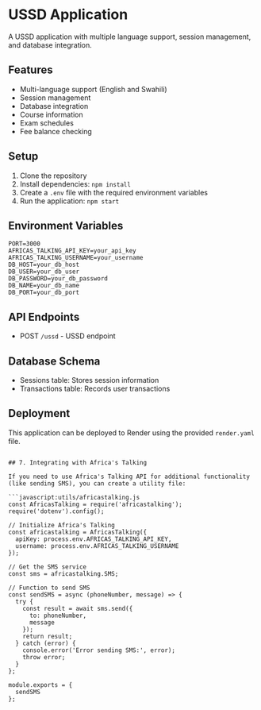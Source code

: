 # USSD Application

A USSD application with multiple language support, session management, and database integration.

## Features

- Multi-language support (English and Swahili)
- Session management
- Database integration
- Course information
- Exam schedules
- Fee balance checking

## Setup

1. Clone the repository
2. Install dependencies: `npm install`
3. Create a `.env` file with the required environment variables
4. Run the application: `npm start`

## Environment Variables

```
PORT=3000
AFRICAS_TALKING_API_KEY=your_api_key
AFRICAS_TALKING_USERNAME=your_username
DB_HOST=your_db_host
DB_USER=your_db_user
DB_PASSWORD=your_db_password
DB_NAME=your_db_name
DB_PORT=your_db_port
```

## API Endpoints

- POST `/ussd` - USSD endpoint

## Database Schema

- Sessions table: Stores session information
- Transactions table: Records user transactions

## Deployment

This application can be deployed to Render using the provided `render.yaml` file.
```

## 7. Integrating with Africa's Talking

If you need to use Africa's Talking API for additional functionality (like sending SMS), you can create a utility file:

```javascript:utils/africastalking.js
const AfricasTalking = require('africastalking');
require('dotenv').config();

// Initialize Africa's Talking
const africastalking = AfricasTalking({
  apiKey: process.env.AFRICAS_TALKING_API_KEY,
  username: process.env.AFRICAS_TALKING_USERNAME
});

// Get the SMS service
const sms = africastalking.SMS;

// Function to send SMS
const sendSMS = async (phoneNumber, message) => {
  try {
    const result = await sms.send({
      to: phoneNumber,
      message
    });
    return result;
  } catch (error) {
    console.error('Error sending SMS:', error);
    throw error;
  }
};

module.exports = {
  sendSMS
};